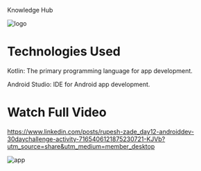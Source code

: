 Knowledge Hub

![logo](https://github.com/RupeshzadeRNZ/Knowledge-Hub-App/assets/124900974/3b342ca2-79bf-4935-ba07-bf6a4570dfc8)

# Technologies Used
Kotlin: The primary programming language for app development.

Android Studio: IDE for Android app development.

# Watch Full Video 
https://www.linkedin.com/posts/rupesh-zade_day12-androiddev-30daychallenge-activity-7165406121875230721-KJVb?utm_source=share&utm_medium=member_desktop

![app](https://github.com/RupeshzadeRNZ/Knowledge-Hub-App/assets/124900974/a5866313-dd37-4e63-9035-9daa65f377e7)

